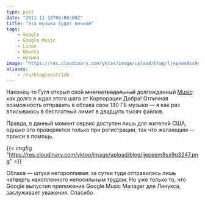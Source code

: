 ```yaml
---
type: post
date: "2011-11-18T00:00:00Z"
title: "Эта музыка будет вечной"
tags:
    - Google
    - Google Music
    - Linux
    - Ubuntu
    - музыка
image: "https://res.cloudinary.com/yktoo/image/upload/blog/ljepeem9sx9q3247.png"
aliases:
    - /ru/blog/post/126
---
```


Наконец-то Гугл открыл свой ~~многострадальный~~ долгожданный [Music](http://music.google.com/): как долго я ждал этого шага от Корпорации Добра! Отличная возможность отправить в облака свои 130 ГБ музыки — я как раз вписываюсь в бесплатный лимит в двадцать тысяч файлов.

<!--more-->

Правда, в данный момент сервис доступен лишь для жителей США, однако это проверяется только при регистрации, так что желающим — прокси в помощь.

{{< imgfig "https://res.cloudinary.com/yktoo/image/upload/blog/ljepeem9sx9q3247.png" >}}

Облака — штука неторопливая: за сутки туда отправилась лишь четверть накопленного непосильным трудом. Но уже только то, что Google выпустил приложение Google Music Manager для Линукса, заслуживает уважения. Спасибо.
